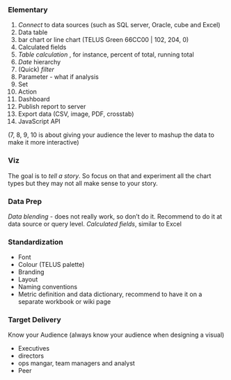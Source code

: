 ### Elementary
1. *Connect* to data sources (such as SQL server, Oracle, cube and Excel)
2. Data table
3. bar chart or line chart (TELUS Green 66CC00 | 102, 204, 0)
4. Calculated fields
5. *Table calculation* , for instance, percent of total, running total
6. *Date* hierarchy
7. (Quick) *filter*
8. Parameter - what if analysis
9. Set
10. Action
11. Dashboard
12. Publish report to server
13. Export data (CSV, image, PDF, crosstab)
14. JavaScript API

(7, 8, 9, 10 is about giving your audience the lever to mashup the data to make it more interactive) 

### Viz
The goal is to *tell a story*. So focus on that and experiment all the chart types but they may not all make sense to your story.

### Data Prep
*Data blending* - does not really work, so don’t do it. Recommend to do it at data source or query level. 
*Calculated fields*, similar to Excel


### Standardization
- Font
- Colour (TELUS palette) 
- Branding
- Layout
- Naming conventions
- Metric definition and data dictionary, recommend to have it on a separate workbook or wiki page

### Target Delivery
Know your Audience (always know your audience when designing a visual)
- Executives
- directors
- ops mangar, team managers and analyst
- Peer

